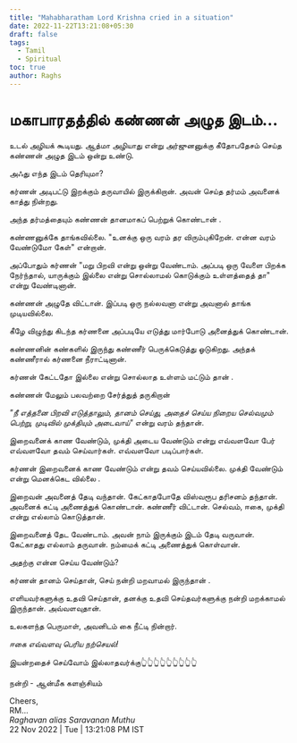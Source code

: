 ```yaml
---
title: "Mahabharatham Lord Krishna cried in a situation"
date: 2022-11-22T13:21:08+05:30
draft: false
tags:
  - Tamil
  - Spiritual
toc: true
author: Raghs
---
```


# மகாபாரதத்தில் கண்ணன் அழுத இடம்... 

உடல் அழியக் கூடியது. ஆத்மா அழியாது என்று அர்ஜுனனுக்கு கீதோபதேசம் செய்த கண்ணன் அழுத இடம் ஒன்று உண்டு. 

அஃது எந்த இடம் தெரியுமா?

<!--more-->

கர்ணன் அடிபட்டு இறக்கும் தருவாயில் இருக்கிறான். அவன் செய்த தர்மம் அவனைக் காத்து நின்றது. 

அந்த தர்மத்தையும் கண்ணன் தானமாகப் பெற்றுக் கொண்டான் . 

கண்ணனுக்கே தாங்கவில்லை. "உனக்கு ஒரு வரம் தர விரும்புகிறேன். என்ன வரம் வேண்டுமோ கேள்" என்றான். 

அப்போதும் கர்ணன் "மறு பிறவி என்று ஒன்று வேண்டாம். அப்படி ஒரு வேளை பிறக்க நேர்ந்தால், யாருக்கும் இல்லை என்று சொல்லாமல் கொடுக்கும் உள்ளத்தைத் தா" என்று வேண்டினான். 

கண்ணன் அழுதே விட்டான். இப்படி ஒரு நல்லவனா என்று அவனால் தாங்க முடியவில்லை. 

கீழே விழுந்து கிடந்த கர்ணனை அப்படியே எடுத்து மார்போடு அனைத்துக் கொண்டான். 

கண்ணனின் கண்களில் இருந்து கண்ணீர் பெருக்கெடுத்து ஓடுகிறது. அந்தக் கண்ணீரால் கர்ணனை நீராட்டினான். 

கர்ணன் கேட்டதோ இல்லை என்று சொல்லாத உள்ளம் மட்டும் தான் . 

கண்ணன் மேலும் பலவற்றை சேர்த்துத் தருகிறான் 

*"நீ எத்தனை பிறவி எடுத்தாலும், தானம் செய்து, அதைச் செய்ய நிறைய செல்வமும் பெற்று, முடிவில் முக்தியும் அடைவாய்"* என்று வரம் தந்தான். 

இறைவனைக் காண வேண்டும், முக்தி அடைய வேண்டும் என்று எவ்வளவோ பேர் எவ்வளவோ தவம் செய்வார்கள். எவ்வளவோ படிப்பார்கள். 

கர்ணன் இறைவனைக் காண வேண்டும் என்று தவம் செய்யவில்லை. முக்தி வேண்டும் என்று  மெனக்கெட வில்லை . 

இறைவன் அவனைத் தேடி வந்தான். கேட்காதபோதே விஸ்வரூப தரிசனம் தந்தான்.  அவனைக் கட்டி அணைத்துக் கொண்டான்.  கண்ணீர் விட்டான். செல்வம், ஈகை, முக்தி என்று எல்லாம் கொடுத்தான். 

இறைவனைத் தேட வேண்டாம். அவன் நாம் இருக்கும் இடம் தேடி வருவான். கேட்காதது எல்லாம் தருவான். நம்மைக் கட்டி அணைத்துக் கொள்வான். 

அதற்கு என்ன செய்ய வேண்டும்?

கர்ணன் தானம் செய்தான், செய் நன்றி மறவாமல் இருந்தான் . 

எளியவர்களுக்கு உதவி செய்தான், தனக்கு உதவி செய்தவர்களுக்கு நன்றி மறக்காமல் இருந்தான். அவ்வளவுதான். 

உலகளந்த பெருமாள், அவனிடம் கை நீட்டி நின்றார். 

_ஈகை எவ்வளவு பெரிய நற்செயல்!_

இயன்றதைச் செய்வோம் இல்லாதவர்க்கு👆👆👆👆👆👆👆👆👆

நன்றி - ஆன்மீக களஞ்சியம்


Cheers,\
RM...\
_Raghavan alias Saravanan Muthu_\
22 Nov 2022 | Tue | 13:21:08 PM IST
